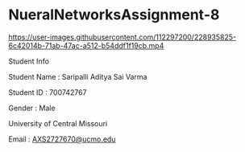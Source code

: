 # NueralNetworksAssignment-8


https://user-images.githubusercontent.com/112297200/228935825-6c42014b-71ab-47ac-a512-b54ddf1f19cb.mp4




Student Info

Student Name : Saripalli Aditya Sai Varma

Student ID : 700742767

Gender : Male

University of Central Missouri

Email : AXS2727670@ucmo.edu
